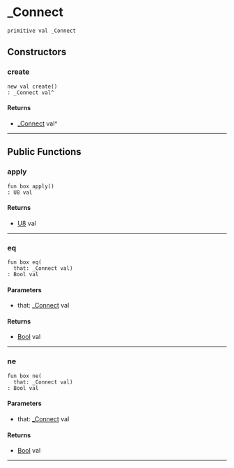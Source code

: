 # _Connect

```pony
primitive val _Connect
```

## Constructors

### create

```pony
new val create()
: _Connect val^
```

#### Returns

* [_Connect](wallaroo_labs-hub-_Connect) val^

---

## Public Functions

### apply

```pony
fun box apply()
: U8 val
```

#### Returns

* [U8](builtin-U8) val

---

### eq

```pony
fun box eq(
  that: _Connect val)
: Bool val
```
#### Parameters

*   that: [_Connect](wallaroo_labs-hub-_Connect) val

#### Returns

* [Bool](builtin-Bool) val

---

### ne

```pony
fun box ne(
  that: _Connect val)
: Bool val
```
#### Parameters

*   that: [_Connect](wallaroo_labs-hub-_Connect) val

#### Returns

* [Bool](builtin-Bool) val

---

